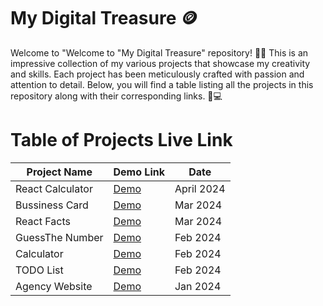 # My Digital Treasure 🪙
Welcome to "Welcome to "My Digital Treasure" repository! 🎉📂 This is an impressive collection of my various projects that showcase my creativity and skills. Each project has been meticulously crafted with passion and attention to detail. Below, you will find a table listing all the projects in this repository along with their corresponding links. 🚀💻

# Table of Projects Live Link
| Project Name | Demo Link | Date |
|----------- |---------- |----------|
| React Calculator|[Demo](https://calculator-rj.vercel.app/)|April 2024|
| Bussiness Card |[Demo](https://profilecard-indol.vercel.app/)|Mar 2024|
| React Facts | [Demo ](https://vs-reactfacts.netlify.app/) | Mar 2024 |
| GuessThe Number| [Demo ](https://vsguessthenumber.netlify.app/) | Feb 2024  |
| Calculator| [Demo ](https://venky2100calculator.netlify.app/) | Feb 2024  |
| TODO List  | [Demo ](https://deluxe-sorbet-27d79d.netlify.app/) | Feb 2024  |
| Agency Website   | [Demo ](https://stunning-zuccutto-50416b.netlify.app/) | Jan 2024  |



